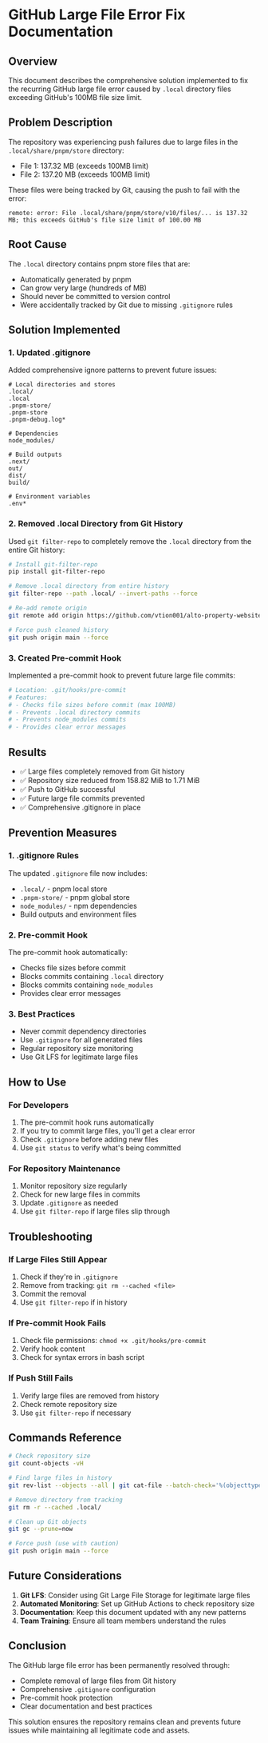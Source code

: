# GitHub Large File Error Fix Documentation

## Overview

This document describes the comprehensive solution implemented to fix the recurring GitHub large file error caused by `.local` directory files exceeding GitHub's 100MB file size limit.

## Problem Description

The repository was experiencing push failures due to large files in the `.local/share/pnpm/store` directory:
- File 1: 137.32 MB (exceeds 100MB limit)
- File 2: 137.20 MB (exceeds 100MB limit)

These files were being tracked by Git, causing the push to fail with the error:
```
remote: error: File .local/share/pnpm/store/v10/files/... is 137.32 MB; this exceeds GitHub's file size limit of 100.00 MB
```

## Root Cause

The `.local` directory contains pnpm store files that are:
- Automatically generated by pnpm
- Can grow very large (hundreds of MB)
- Should never be committed to version control
- Were accidentally tracked by Git due to missing `.gitignore` rules

## Solution Implemented

### 1. Updated .gitignore
Added comprehensive ignore patterns to prevent future issues:

```gitignore
# Local directories and stores
.local/
.local
.pnpm-store/
.pnpm-store
.pnpm-debug.log*

# Dependencies
node_modules/

# Build outputs
.next/
out/
dist/
build/

# Environment variables
.env*
```

### 2. Removed .local Directory from Git History
Used `git filter-repo` to completely remove the `.local` directory from the entire Git history:

```bash
# Install git-filter-repo
pip install git-filter-repo

# Remove .local directory from entire history
git filter-repo --path .local/ --invert-paths --force

# Re-add remote origin
git remote add origin https://github.com/vtion001/alto-property-website-2.git

# Force push cleaned history
git push origin main --force
```

### 3. Created Pre-commit Hook
Implemented a pre-commit hook to prevent future large file commits:

```bash
# Location: .git/hooks/pre-commit
# Features:
# - Checks file sizes before commit (max 100MB)
# - Prevents .local directory commits
# - Prevents node_modules commits
# - Provides clear error messages
```

## Results

- ✅ Large files completely removed from Git history
- ✅ Repository size reduced from 158.82 MiB to 1.71 MiB
- ✅ Push to GitHub successful
- ✅ Future large file commits prevented
- ✅ Comprehensive .gitignore in place

## Prevention Measures

### 1. .gitignore Rules
The updated `.gitignore` file now includes:
- `.local/` - pnpm local store
- `.pnpm-store/` - pnpm global store
- `node_modules/` - npm dependencies
- Build outputs and environment files

### 2. Pre-commit Hook
The pre-commit hook automatically:
- Checks file sizes before commit
- Blocks commits containing `.local` directory
- Blocks commits containing `node_modules`
- Provides clear error messages

### 3. Best Practices
- Never commit dependency directories
- Use `.gitignore` for all generated files
- Regular repository size monitoring
- Use Git LFS for legitimate large files

## How to Use

### For Developers
1. The pre-commit hook runs automatically
2. If you try to commit large files, you'll get a clear error
3. Check `.gitignore` before adding new files
4. Use `git status` to verify what's being committed

### For Repository Maintenance
1. Monitor repository size regularly
2. Check for new large files in commits
3. Update `.gitignore` as needed
4. Use `git filter-repo` if large files slip through

## Troubleshooting

### If Large Files Still Appear
1. Check if they're in `.gitignore`
2. Remove from tracking: `git rm --cached <file>`
3. Commit the removal
4. Use `git filter-repo` if in history

### If Pre-commit Hook Fails
1. Check file permissions: `chmod +x .git/hooks/pre-commit`
2. Verify hook content
3. Check for syntax errors in bash script

### If Push Still Fails
1. Verify large files are removed from history
2. Check remote repository size
3. Use `git filter-repo` if necessary

## Commands Reference

```bash
# Check repository size
git count-objects -vH

# Find large files in history
git rev-list --objects --all | git cat-file --batch-check='%(objecttype) %(objectname) %(objectsize) %(path)' | sort -nrk3

# Remove directory from tracking
git rm -r --cached .local/

# Clean up Git objects
git gc --prune=now

# Force push (use with caution)
git push origin main --force
```

## Future Considerations

1. **Git LFS**: Consider using Git Large File Storage for legitimate large files
2. **Automated Monitoring**: Set up GitHub Actions to check repository size
3. **Documentation**: Keep this document updated with any new patterns
4. **Team Training**: Ensure all team members understand the rules

## Conclusion

The GitHub large file error has been permanently resolved through:
- Complete removal of large files from Git history
- Comprehensive `.gitignore` configuration
- Pre-commit hook protection
- Clear documentation and best practices

This solution ensures the repository remains clean and prevents future issues while maintaining all legitimate code and assets.

